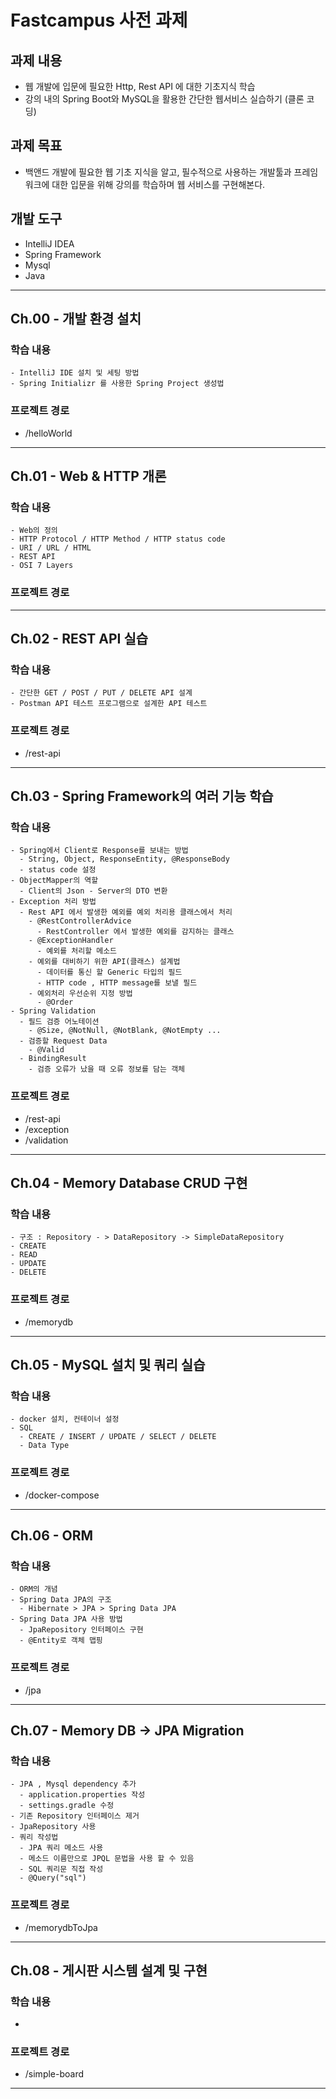 # Fastcampus 사전 과제

## 과제 내용
* 웹 개발에 입문에 필요한 Http,  Rest API 에 대한 기초지식 학습 
* 강의 내의 Spring Boot와 MySQL을 활용한 간단한 웹서비스 실습하기 (클론 코딩)

## 과제 목표
* 백앤드 개발에 필요한 웹 기초 지식을 알고, 필수적으로 사용하는 개발툴과 프레임워크에 대한 입문을 위해 강의를 학습하며 웹 서비스를 구현해본다.

## 개발 도구
- IntelliJ IDEA
- Spring Framework
- Mysql
- Java 
- - -
## Ch.00 - 개발 환경 설치

### 학습 내용 
    - IntelliJ IDE 설치 및 세팅 방법
    - Spring Initializr 를 사용한 Spring Project 생성법

### 프로젝트 경로 
  - /helloWorld
- - -
## Ch.01 - Web & HTTP 개론

### 학습 내용
    - Web의 정의
    - HTTP Protocol / HTTP Method / HTTP status code
    - URI / URL / HTML
    - REST API
    - OSI 7 Layers

### 프로젝트 경로
- - -
## Ch.02 - REST API 실습

### 학습 내용
    - 간단한 GET / POST / PUT / DELETE API 설계
    - Postman API 테스트 프로그램으로 설계한 API 테스트

### 프로젝트 경로 
- /rest-api
- - -
## Ch.03 - Spring Framework의 여러 기능 학습

### 학습 내용
    - Spring에서 Client로 Response를 보내는 방법
      - String, Object, ResponseEntity, @ResponseBody
      - status code 설정
    - ObjectMapper의 역할
      - Client의 Json - Server의 DTO 변환
    - Exception 처리 방법
      - Rest API 에서 발생한 예외를 예외 처리용 클래스에서 처리
        - @RestControllerAdvice
          - RestController 에서 발생한 예외를 감지하는 클래스
        - @ExceptionHandler
          - 예외를 처리할 메소드
        - 예외를 대비하기 위한 API(클래스) 설계법
          - 데이터를 통신 할 Generic 타입의 필드
          - HTTP code , HTTP message를 보낼 필드
        - 예외처리 우선순위 지정 방법
          - @Order
    - Spring Validation
      - 필드 검증 어노테이션
        - @Size, @NotNull, @NotBlank, @NotEmpty ...
      - 검증할 Request Data
        - @Valid
      - BindingResult
        - 검증 오류가 났을 때 오류 정보를 담는 객체
        
### 프로젝트 경로 
- /rest-api
- /exception
- /validation
- - -
## Ch.04 - Memory Database CRUD 구현

### 학습 내용
    - 구조 : Repository - > DataRepository -> SimpleDataRepository
    - CREATE
    - READ
    - UPDATE
    - DELETE
    
### 프로젝트 경로 
- /memorydb
- - -
## Ch.05 - MySQL 설치 및 쿼리 실습

### 학습 내용
    - docker 설치, 컨테이너 설정
    - SQL
      - CREATE / INSERT / UPDATE / SELECT / DELETE
      - Data Type

### 프로젝트 경로 
- /docker-compose
- - -
## Ch.06 - ORM

### 학습 내용
    - ORM의 개념
    - Spring Data JPA의 구조
      - Hibernate > JPA > Spring Data JPA
    - Spring Data JPA 사용 방법
      - JpaRepository 인터페이스 구현
      - @Entity로 객체 맵핑

### 프로젝트 경로 
- /jpa
- - -
## Ch.07 - Memory DB -> JPA Migration

### 학습 내용
    - JPA , Mysql dependency 추가
      - application.properties 작성
      - settings.gradle 수정
    - 기존 Repository 인터페이스 제거 
    - JpaRepository 사용
    - 쿼리 작성법
      - JPA 쿼리 메소드 사용
      - 메소드 이름만으로 JPQL 문법을 사용 할 수 있음
      - SQL 쿼리문 직접 작성
      - @Query("sql")

### 프로젝트 경로 
- /memorydbToJpa
- - -
## Ch.08 - 게시판 시스템 설계 및 구현

### 학습 내용
  - 
   
### 프로젝트 경로 
- /simple-board
- - -
